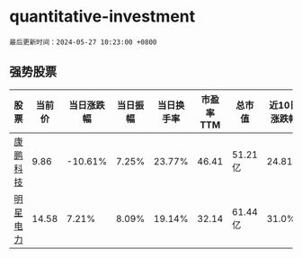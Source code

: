 # quantitative-investment

`最后更新时间：2024-05-27 10:23:00 +0800`

## 强势股票

|股票|当前价|当日涨跌幅|当日振幅|当日换手率|市盈率TTM|总市值|近10日涨跌幅|
|----|----|----|----|----|----|----|----|
|[康鹏科技](https://xueqiu.com/S/SH688602)|9.86|-10.61%|7.25%|23.77%|46.41|51.21亿|24.81%|
|[明星电力](https://xueqiu.com/S/SH600101)|14.58|7.21%|8.09%|19.14%|32.14|61.44亿|31.0%|

